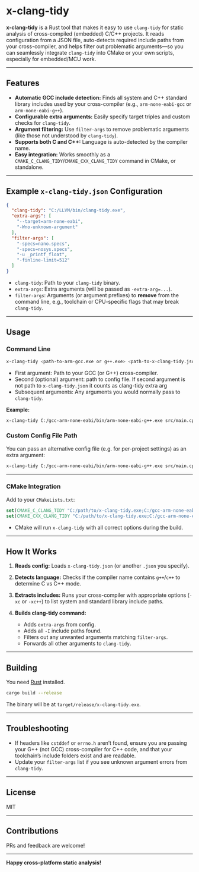 # x-clang-tidy

**x-clang-tidy** is a Rust tool that makes it easy to use `clang-tidy` for static analysis of cross-compiled (embedded) C/C++ projects.
It reads configuration from a JSON file, auto-detects required include paths from your cross-compiler, and helps filter out problematic arguments—so you can seamlessly integrate `clang-tidy` into CMake or your own scripts, especially for embedded/MCU work.

---

## Features

* **Automatic GCC include detection:**
  Finds all system and C++ standard library includes used by your cross-compiler (e.g., `arm-none-eabi-gcc` or `arm-none-eabi-g++`).
* **Configurable extra arguments:**
  Easily specify target triples and custom checks for `clang-tidy`.
* **Argument filtering:**
  Use `filter-args` to remove problematic arguments (like those not understood by `clang-tidy`).
* **Supports both C and C++:**
  Language is auto-detected by the compiler name.
* **Easy integration:**
  Works smoothly as a `CMAKE_C_CLANG_TIDY`/`CMAKE_CXX_CLANG_TIDY` command in CMake, or standalone.

---

## Example `x-clang-tidy.json` Configuration

```json
{
  "clang-tidy": "C:/LLVM/bin/clang-tidy.exe",
  "extra-args": [
    "--target=arm-none-eabi",
    "-Wno-unknown-argument"
  ],
  "filter-args": [
    "-specs=nano.specs",
    "-specs=nosys.specs",
    "-u _printf_float", 
    "-finline-limit=512"
  ]
}
```

* `clang-tidy`: Path to your `clang-tidy` binary.
* `extra-args`: Extra arguments (will be passed as `-extra-arg=...`).
* `filter-args`: Arguments (or argument prefixes) to **remove** from the command line, e.g., toolchain or CPU-specific flags that may break `clang-tidy`.

---

## Usage

### **Command Line**

```sh
x-clang-tidy <path-to-arm-gcc.exe or g++.exe> <path-to-x-clang-tidy.json> <clang-tidy-args...>
```

* First argument: Path to your GCC (or G++) cross-compiler.
* Second (optional) argument: path to config file. If second argument is not path to `x-clang-tidy.json` it counts as clang-tidy extra arg
* Subsequent arguments: Any arguments you would normally pass to `clang-tidy`.

**Example:**

```sh
x-clang-tidy C:/gcc-arm-none-eabi/bin/arm-none-eabi-g++.exe src/main.cpp
```

### **Custom Config File Path**

You can pass an alternative config file (e.g. for per-project settings) as an extra argument:

```sh
x-clang-tidy C:/gcc-arm-none-eabi/bin/arm-none-eabi-g++.exe src/main.cpp
```

---

### **CMake Integration**

Add to your `CMakeLists.txt`:

```cmake
set(CMAKE_C_CLANG_TIDY "C:/path/to/x-clang-tidy.exe;C:/gcc-arm-none-eabi/bin/arm-none-eabi-gcc.exe;${CMAKE_SOURCE_DIR}/x-clang-tidy.json")
set(CMAKE_CXX_CLANG_TIDY "C:/path/to/x-clang-tidy.exe;C:/gcc-arm-none-eabi/bin/arm-none-eabi-g++.exe;${CMAKE_SOURCE_DIR}/x-clang-tidy.json")
```

* CMake will run `x-clang-tidy` with all correct options during the build.

---

## How It Works

1. **Reads config:**
   Loads `x-clang-tidy.json` (or another `.json` you specify).
2. **Detects language:**
   Checks if the compiler name contains `g++`/`c++` to determine C vs C++ mode.
3. **Extracts includes:**
   Runs your cross-compiler with appropriate options (`-xc` or `-xc++`) to list system and standard library include paths.
4. **Builds clang-tidy command:**

   * Adds `extra-args` from config.
   * Adds all `-I` include paths found.
   * Filters out any unwanted arguments matching `filter-args`.
   * Forwards all other arguments to `clang-tidy`.

---

## Building

You need [Rust](https://rustup.rs/) installed.

```sh
cargo build --release
```

The binary will be at `target/release/x-clang-tidy.exe`.

---

## Troubleshooting

* If headers like `cstddef` or `errno.h` aren’t found, ensure you are passing your G++ (not GCC) cross-compiler for C++ code, and that your toolchain’s include folders exist and are readable.
* Update your `filter-args` list if you see unknown argument errors from `clang-tidy`.

---

## License

MIT

---

## Contributions

PRs and feedback are welcome!

---

**Happy cross-platform static analysis!**
